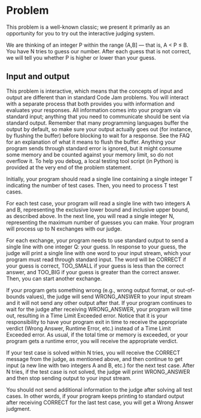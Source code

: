 # Problem

This problem is a well-known classic; we present it primarily as an opportunity for you to try out the interactive judging system.

We are thinking of an integer P within the range (A,B] — that is, A < P ≤ B. You have N tries to guess our number. After each guess that is not correct, we will tell you whether P is higher or lower than your guess.

## Input and output

This problem is interactive, which means that the concepts of input and output are different than in standard Code Jam problems. You will interact with a separate process that both provides you with information and evaluates your responses. All information comes into your program via standard input; anything that you need to communicate should be sent via standard output. Remember that many programming languages buffer the output by default, so make sure your output actually goes out (for instance, by flushing the buffer) before blocking to wait for a response. See the FAQ for an explanation of what it means to flush the buffer. Anything your program sends through standard error is ignored, but it might consume some memory and be counted against your memory limit, so do not overflow it. To help you debug, a local testing tool script (in Python) is provided at the very end of the problem statement.

Initially, your program should read a single line containing a single integer T indicating the number of test cases. Then, you need to process T test cases.

For each test case, your program will read a single line with two integers A and B, representing the exclusive lower bound and inclusive upper bound, as described above. In the next line, you will read a single integer N, representing the maximum number of guesses you can make. Your program will process up to N exchanges with our judge.

For each exchange, your program needs to use standard output to send a single line with one integer Q: your guess. In response to your guess, the judge will print a single line with one word to your input stream, which your program must read through standard input. The word will be CORRECT if your guess is correct, TOO_SMALL if your guess is less than the correct answer, and TOO_BIG if your guess is greater than the correct answer. Then, you can start another exchange.

If your program gets something wrong (e.g., wrong output format, or out-of-bounds values), the judge will send WRONG_ANSWER to your input stream and it will not send any other output after that. If your program continues to wait for the judge after receiving WRONG_ANSWER, your program will time out, resulting in a Time Limit Exceeded error. Notice that it is your responsibility to have your program exit in time to receive the appropriate verdict (Wrong Answer, Runtime Error, etc.) instead of a Time Limit Exceeded error. As usual, if the total time or memory is exceeded, or your program gets a runtime error, you will receive the appropriate verdict.

If your test case is solved within N tries, you will receive the CORRECT message from the judge, as mentioned above, and then continue to get input (a new line with two integers A and B, etc.) for the next test case. After N tries, if the test case is not solved, the judge will print WRONG_ANSWER and then stop sending output to your input stream.

You should not send additional information to the judge after solving all test cases. In other words, if your program keeps printing to standard output after receiving CORRECT for the last test case, you will get a Wrong Answer judgment.
